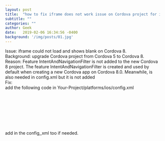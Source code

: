 ```yaml
---
layout: post
title:  "how to fix iframe does not work issue on Cordova project for iOS"
subtitle: ""
categories: ""
author: Geek
date:   2019-02-06 16:34:56 -0400
background: '/img/posts/01.jpg'
---
```

Issue: iframe could not load and shows blank on Cordova 8.
<br>
Background: upgrade Cordova project from Cordova 5 to Cordova 8.
<br>
Reason: Feature IntentAndNavigationFilter is not added to the new Cordova 8 project. The feature IntentAndNavigationFilter is created and used by default when creating a new Cordova app on Cordova 8.0. 
Meanwhile, <allow-navigation href="*"/> is also needed in config.xml but it is not added 
<br>
Fix:
<br>
add the following code in Your-Project/platforms/ios/config.xml


<pre>
  <code class="javascript">
      <feature name="IntentAndNavigationFilter">
        <param name="ios-package" value="CDVIntentAndNavigationFilter"/>
        <param name="onload" value="true"/>
      </feature>
  </code>
</pre>


 <br>   
 add <allow-navigation href="*"/> in the config,,xml too if needed.

